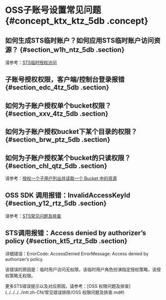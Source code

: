 # OSS子账号设置常见问题 {#concept_ktx_ktz_5db .concept}

## 如何生成STS临时账户？如何应用STS临时账户访问资源？ {#section_w1h_ntz_5db .section}

请参考：[STS临时授权访问](intl.zh-CN/最佳实践/权限管理/STS临时授权访问.md#)

## 子账号授权权限，客户端/控制台登录报错 {#section_edc_4tz_5db .section}

## 如何为子账户授权单个bucket权限？ {#section_xxv_4tz_5db .section}

## 如何为子账户授权bucket下某个目录的权限？ {#section_brw_ptz_5db .section}

## 如何为子账户授权某个bucket的只读权限？ {#section_chl_qtz_5db .section}

请参考：[授权一个子用户列出并读取一个 Bucket 中的资源](https://www.alibabacloud.com/help/doc-detail/58905.htm#concept-ohn-ypx-ydb-section-jpq-1px-ydb)

## OSS SDK 调用报错：InvalidAccessKeyId {#section_y12_rtz_5db .section}

请参考：[STS常见问题及排查](../../../../intl.zh-CN/常见错误排除/STS常见问题及排查.md#)

## STS调用报错：Access denied by authorizer’s policy {#section_kt5_rtz_5db .section}

详细错误：ErrorCode: AccessDenied ErrorMessage: Access denied by authorizer’s policy.

该错误的原因是：临时用户访问无权限，该临时用户角色扮演指定授权策略，该授权策略无权限。

更多STS错误提示以及对应原因，请参考：[OSS 权限问题及排查](../../../../intl.zh-CN/常见错误排除/OSS 权限问题及排查.md#)

